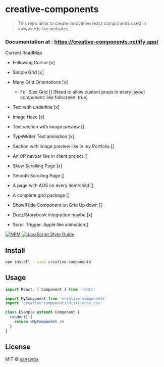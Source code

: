 # creative-components

> This repo aims to create innovative react components used in awwwards like websites.

### Documentation at : https://creative-components.netlify.app/

Current RoadMap

- Following Cursor [x]

- Simple Grid [x]

- Many Grid Orientations [x]

  - Full Size Grid [] [Need to allow custom props in every layout component: like fullscreen: true]

- Text with underline [x]

- Image Haze [x]

- Text section with image preview []

- TypeWriter Text animation [x]

- Section with image preview like in my Portfolio []

- An OP navbar like in client project []

- Skew Scrolling Page [x]

- Smooth Scrolling Page []

- A page with AOS on every item/child []

- A complete grid package []

- Show/Hide Component on Grid Up down []

- Docz/Storybook integration maybe [x]

- Scroll Trigger: Apple like animation[]

[![NPM](https://img.shields.io/npm/v/creative-components.svg)](https://www.npmjs.com/package/creative-components) [![JavaScript Style Guide](https://img.shields.io/badge/code_style-standard-brightgreen.svg)](https://standardjs.com)

## Install

```bash
npm install --save creative-components
```

## Usage

```jsx
import React, { Component } from 'react'

import MyComponent from 'creative-components'
import 'creative-components/dist/index.css'

class Example extends Component {
  render() {
    return <MyComponent />
  }
}
```

## License

MIT © [sansyrox](https://github.com/sansyrox)

